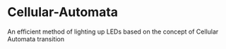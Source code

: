 # Cellular-Automata
An efficient method of lighting up LEDs based on the concept of Cellular Automata transition
